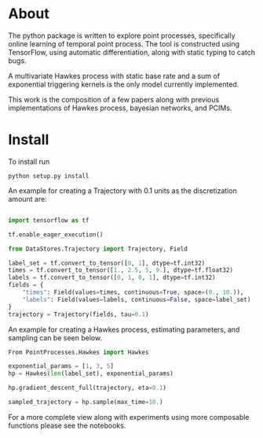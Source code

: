 # About

The python package is written to explore point processes, specifically online learning
of temporal point process.
The tool is constructed using TensorFlow, using automatic differentiation, along with
static typing to catch bugs.

A multivariate Hawkes process with static base rate and a sum of
exponential triggering kernels is the only model currently implemented. 

This work is the composition of a few papers along with previous implementations
of Hawkes process, bayesian networks, and PCIMs.

# Install

To install run

```
python setup.py install
```

An example for creating a Trajectory with 0.1 units as the discretization amount
are:

```python

import tensorflow as tf

tf.enable_eager_execution()

from DataStores.Trajectory import Trajectory, Field

label_set = tf.convert_to_tensor([0, 1], dtype=tf.int32)
times = tf.convert_to_tensor([1., 2.5, 5, 9.], dtype=tf.float32)
labels = tf.convert_to_tensor([0, 1, 0, 1], dtype=tf.int32)
fields = {
    "times": Field(values=times, continuous=True, space=(0., 10.)),
    "labels": Field(values=labels, continuous=False, space=label_set)
}
trajectory = Trajectory(fields, tau=0.1)
```


An example for creating a Hawkes process, estimating parameters, and sampling
can be seen below.

```python
From PointProcesses.Hawkes import Hawkes

exponential_params = [1, 3, 5]
hp = Hawkes(len(label_set), exponential_params)

hp.gradient_descent_full(trajectory, eta=0.1)

sampled_trajectory = hp.sample(max_time=10.)
```

For a more complete view along with experiments using more composable functions
please see the notebooks.
